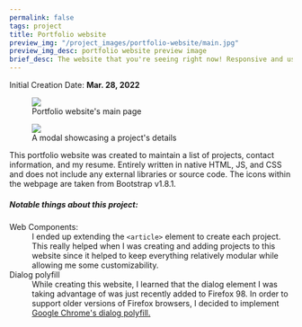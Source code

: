 ```yaml
---
permalink: false
tags: project
title: Portfolio website
preview_img: "/project_images/portfolio-website/main.jpg"
preview_img_desc: portfolio website preview image
brief_desc: The website that you're seeing right now! Responsive and uses web components.
---
```

Initial Creation Date: **Mar. 28, 2022**

<section class="project-images">
  <figure>
    <img src="{{ '/project_images/portfolio-website/main.jpg' | url }}" />
    <figcaption>Portfolio website's main page</figcaption>
  </figure>
  <figure>
    <img src="{{ '/project_images/portfolio-website/example-modal.jpg' | url }}" />
    <figcaption>A modal showcasing a project's details</figcaption>
  </figure>
</section>

This portfolio website was created to maintain a list of projects, contact
information, and my resume. Entirely written in native HTML, JS, and CSS and
does not include any external libraries or source code. The icons within the
webpage are taken from Bootstrap v1.8.1.

##### Notable things about this project:
<dl>
  <dt>Web Components:</dt>
  <dd>
    I ended up extending the <code>&lt;article&gt;</code> element to create each
    project. This really helped when I was creating and adding projects to this
    website since it helped to keep everything relatively modular while allowing
    me some customizability.
  </dd>
  <dt>Dialog polyfill</dt>
  <dd>
    While creating this website, I learned that the dialog element I was taking
    advantage of was just recently added to Firefox 98. In order to support older
    versions of Firefox browsers, I decided to implement
    <a href="https://github.com/GoogleChrome/dialog-polyfill">
        Google Chrome's dialog polyfill.
    </a>
  </dd>
</dl>
